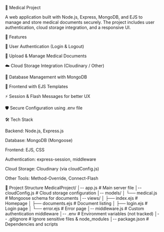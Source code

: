 🏥 Medical Project

A web application built with Node.js, Express, MongoDB, and EJS to manage and store medical documents securely. The project includes user authentication, cloud storage integration, and a responsive UI.

🚀 Features

🔑 User Authentication (Login & Logout)

📄 Upload & Manage Medical Documents

☁️ Cloud Storage Integration (Cloudinary / Other)

📂 Database Management with MongoDB

🎨 Frontend with EJS Templates

⚡ Session & Flash Messages for better UX

🛡️ Secure Configuration using .env file

🛠️ Tech Stack

Backend: Node.js, Express.js

Database: MongoDB (Mongoose)

Frontend: EJS, CSS

Authentication: express-session, middleware

Cloud Storage: Cloudinary (via cloudConfig.js)

Other Tools: Method-Override, Connect-Flash

📂 Project Structure
MedicalProject/
│-- app.js                # Main server file
│-- cloudConfig.js        # Cloud storage configuration
│-- models/
│   └── medical.js        # Mongoose schema for documents
│-- views/
│   ├── index.ejs         # Homepage
│   ├── documents.ejs     # Document listing
│   ├── login.ejs         # Login page
│   └── error.ejs         # Error page
│-- middleware.js         # Custom authentication middleware
│-- .env                  # Environment variables (not tracked)
│-- .gitignore            # Ignore sensitive files & node_modules
│-- package.json          # Dependencies and scripts
